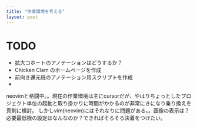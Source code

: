 ```yaml
---
title: "作業環境を考える"
layout: post
---
```

# TODO
- 拡大コホートのアノテーションはどうするか？
- Chicken Clam のホームページを作成
- 前向き還元班のアノテーション用スクリプトを作成
- 
neovimと格闘中。。現在の作業環境は主にcursorだが、やはりちょっとしたプロジェクト単位の起動と取り掛かりに時間がかかるのが非常にきになり乗り換えを真剣に検討。
しかしvim(neovim)にはそれなりに問題がある。。画像の表示は？必要最低限の設定はなんなのか？できればそろそろ決着をつけたい。
